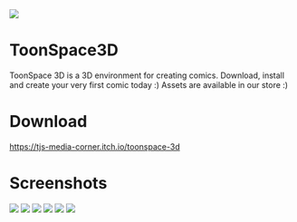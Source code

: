<img src="https://img.itch.zone/aW1nLzExODc5MDgxLnBuZw==/original/Rf5WiV.png">

# ToonSpace3D
ToonSpace 3D is a 3D environment for creating comics.
Download, install and create your very first comic today :)
Assets are available in our store :)

# Download
https://tjs-media-corner.itch.io/toonspace-3d

# Screenshots
<span>
  <img src="https://img.itch.zone/aW1hZ2UvMjAxMjE2OC8xMTgzMTY5NC5wbmc=/794x1000/QajoAa.png">
  <img src="https://img.itch.zone/aW1hZ2UvMjAxMjE2OC8xMTgzMTY5OC5wbmc=/794x1000/7C9zr%2B.png">
  <img src="https://img.itch.zone/aW1hZ2UvMjAxMjE2OC8xMTg3OTEzMy5wbmc=/794x1000/rq3Cad.png">
  <img src="https://img.itch.zone/aW1hZ2UvMjAxMjE2OC8xMTgzMTY5Ny5wbmc=/794x1000/3USyx%2F.png">
  <img src="https://img.itch.zone/aW1hZ2UvMjAxMjE2OC8xMTgzMTY5Ni5wbmc=/794x1000/zMLlVQ.png">
  <img src="https://img.itch.zone/aW1hZ2UvMjAxMjE2OC8xMTgzMTY5My5wbmc=/794x1000/PvW4w9.png">
</span>
